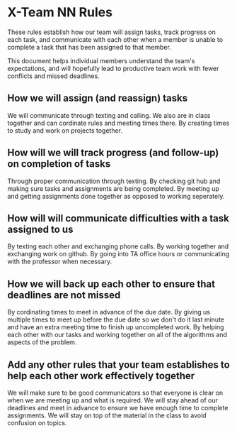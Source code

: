 # X-Team NN Rules

These rules establish how our team will assign tasks,
track progress on each task, and communicate with each other 
when a member is unable to complete a task that has been assigned to that member.

This document helps individual members understand the team's expectations,
and will hopefully lead to productive team work with fewer conflicts
and missed deadlines.

## How we will assign (and reassign) tasks
We will communicate through texting and calling. 
We also are in class together and can cordinate rules and meeting times there. 
By creating times to study and work on projects together. 
## How will we will track progress (and follow-up) on completion of tasks
Through proper communication through texting.
By checking git hub and making sure tasks and assignments are being completed. 
By meeting up and getting assignments done together as opposed to working seperately. 
## How will will communicate difficulties with a task assigned to us
By texting each other and exchanging phone calls. 
By working together and exchanging work on github. 
By going into TA office hours or communicating with the professor when necessary. 
## How we will back up each other to ensure that deadlines are not missed
By cordinating times to meet in advance of the due date. 
By giving us multiple times to meet up before the due date so we don't do it last minute and have an extra meeting time to finish up uncompleted work. 
By helping each other with our tasks and working together on all of the algorithms and aspects of the problem. 
## Add any other rules that your team establishes to help each other work effectively together
We will make sure to be good communicators so that everyone is clear on when we are meeting up and what is required. 
We will stay ahead of our deadlines and meet in advance to ensure we have enough time to complete assignments. 
We will stay on top of the material in the class to avoid confusion on topics. 


